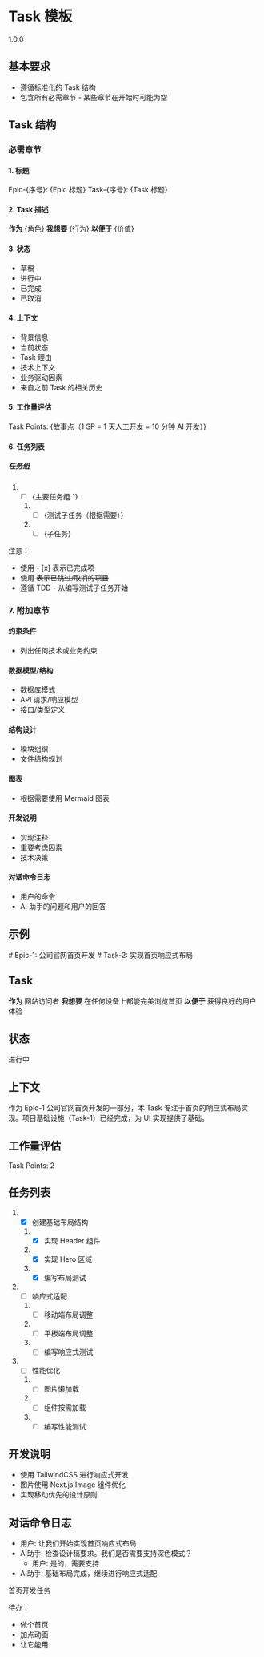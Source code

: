 # Task 模板

<version>1.0.0</version>

## 基本要求

- 遵循标准化的 Task 结构
- 包含所有必需章节 - 某些章节在开始时可能为空

## Task 结构

### 必需章节

#### 1. 标题

Epic-{序号}: {Epic 标题}
Task-{序号}: {Task 标题}

#### 2. Task 描述

**作为** {角色}
**我想要** {行为}
**以便于** {价值}

#### 3. 状态

- 草稿
- 进行中
- 已完成
- 已取消

#### 4. 上下文

- 背景信息
- 当前状态
- Task 理由
- 技术上下文
- 业务驱动因素
- 来自之前 Task 的相关历史

#### 5. 工作量评估

Task Points: {故事点（1 SP = 1 天人工开发 = 10 分钟 AI 开发）}

#### 6. 任务列表

##### 任务组

1. - [ ] {主要任务组 1}
   1. - [ ] {测试子任务（根据需要）}
   2. - [ ] {子任务}

注意：

- 使用 - [x] 表示已完成项
- 使用 ~~表示已跳过/取消的项目~~
- 遵循 TDD - 从编写测试子任务开始

### 7. 附加章节

#### 约束条件

- 列出任何技术或业务约束

#### 数据模型/结构

- 数据库模式
- API 请求/响应模型
- 接口/类型定义

#### 结构设计

- 模块组织
- 文件结构规划

#### 图表

- 根据需要使用 Mermaid 图表

#### 开发说明

- 实现注释
- 重要考虑因素
- 技术决策

#### 对话命令日志

- 用户的命令
- AI 助手的问题和用户的回答

## 示例

<example>
# Epic-1: 公司官网首页开发
# Task-2: 实现首页响应式布局

## Task

**作为** 网站访问者
**我想要** 在任何设备上都能完美浏览首页
**以便于** 获得良好的用户体验

## 状态

进行中

## 上下文

作为 Epic-1 公司官网首页开发的一部分，本 Task 专注于首页的响应式布局实现。项目基础设施（Task-1）已经完成，为 UI 实现提供了基础。

## 工作量评估

Task Points: 2

## 任务列表

1. - [x] 创建基础布局结构
   1. - [x] 实现 Header 组件
   2. - [x] 实现 Hero 区域
   3. - [x] 编写布局测试
2. - [ ] 响应式适配
   1. - [ ] 移动端布局调整
   2. - [ ] 平板端布局调整
   3. - [ ] 编写响应式测试
3. - [ ] 性能优化
   1. - [ ] 图片懒加载
   2. - [ ] 组件按需加载
   3. - [ ] 编写性能测试

## 开发说明

- 使用 TailwindCSS 进行响应式开发
- 图片使用 Next.js Image 组件优化
- 实现移动优先的设计原则

## 对话命令日志

- 用户: 让我们开始实现首页响应式布局
- AI助手: 检查设计稿要求。我们是否需要支持深色模式？
  - 用户: 是的，需要支持
- AI助手: 基础布局完成，继续进行响应式适配
</example>

<example type="invalid">
首页开发任务

待办：

- 做个首页
- 加点动画
- 让它能用
</example>
